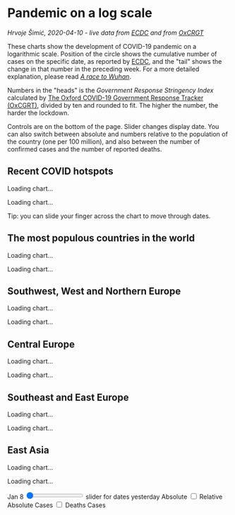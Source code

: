 # Pandemic on a log scale

*Hrvoje Šimić, 2020-04-10 - live data from [ECDC](https://ourworldindata.org/coronavirus-source-data) and from [OxCRGT](https://covidtracker.bsg.ox.ac.uk/about-api)*

<span class="dropcap">T</span>hese charts show the development of COVID-19 pandemic on a logarithmic scale. Position of the circle shows the cumulative number of cases on the specific date, as reported by [ECDC](https://www.ecdc.europa.eu/en/coronavirus), and the "tail" shows the change in that number in the preceding week. For a more detailed explanation, please read [*A race to Wuhan*](/a/covid-race).

Numbers in the "heads" is the *Government Response Stringency Index* calculated by [The Oxford COVID-19 Government Response Tracker (OxCGRT)](https://www.bsg.ox.ac.uk/research/research-projects/oxford-covid-19-government-response-tracker), divided by ten and rounded to fit. The higher the number, the harder the lockdown.

Controls are on the bottom of the page. Slider changes display date. You can also switch between absolute and numbers relative to the population of the country (one per 100 million), and also between the number of confirmed cases and the number of reported deaths.

## Recent COVID hotspots

<p id="HotspotsH" class="exceptMob race">Loading chart...</p>
<p id="HotspotsV" class="onlyMob race"  >Loading chart...</p>

<p class="onlyMob">Tip: you can slide your finger across the chart to move through dates.</p>

## The most populous countries in the world

<p id="PopulousH" class="exceptMob race">Loading chart...</p>
<p id="PopulousV" class="onlyMob race"  >Loading chart...</p>

## Southwest, West and Northern Europe

<p id="WestEuropeH" class="exceptMob race">Loading chart...</p>
<p id="WestEuropeV" class="onlyMob race"  >Loading chart...</p>

## Central Europe

<p id="CentralEuropeH" class="exceptMob race">Loading chart...</p>
<p id="CentralEuropeV" class="onlyMob race"  >Loading chart...</p>

## Southeast and East Europe

<p id="SoutheastEuropeH" class="exceptMob race">Loading chart...</p>
<p id="SoutheastEuropeV" class="onlyMob race"  >Loading chart...</p>

## East Asia

<p id="EastAsiaH" class="exceptMob race">Loading chart...</p>
<p id="EastAsiaV" class="onlyMob race"  >Loading chart...</p>

<div id="DateOffsetDiv">
  <form>
    <span class="exceptMob">Jan 8</span>
    <span class="slider">
      <input type="range" id="DateOffsetInput" name="dateOffset" value="0" min="0" max="85">
      <span class="onlyMob sublabel">slider for dates</span>
    </span>
    <span class="exceptMob">yesterday</span>
    <span id="arSwitch" class="switch">
      <label>
        <span id="AbsoluteSwitch" onclick="switchAbsRel()" class="exceptMob red-text">Absolute</span>
        <input type="checkbox">
        <span class="lever" onclick="switchAbsRel()"></span>
        <span id="RelativeSwitch" onclick="switchAbsRel()" class="exceptMob">Relative</span>
      </label>
      <span id="arSwitchSublabel" class="onlyMob sublabel">Absolute</span>
    </span>
    <span id="cdSwitch" class="switch">
      <label>
        <span id="CasesSwitch" onclick="switchCaseDed()" class="exceptMob red-text">Cases</span>
        <input type="checkbox">
        <span class="lever" onclick="switchCaseDed()"></span>
        <span id="DeathsSwitch" onclick="switchCaseDed()" class="exceptMob">Deaths</span>
      </label>
      <span id="cdSwitchSublabel" class="onlyMob sublabel">Cases</span>
    </span>
  </form>
</div>

